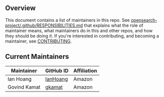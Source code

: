 ## Overview

This document contains a list of maintainers in this repo. See [opensearch-project/.github/RESPONSIBILITIES.md](https://github.com/opensearch-project/.github/blob/main/RESPONSIBILITIES.md#maintainer-responsibilities) that explains what the role of maintainer means, what maintainers do in this and other repos, and how they should be doing it. If you're interested in contributing, and becoming a maintainer, see [CONTRIBUTING](CONTRIBUTING.md).

## Current Maintainers

| Maintainer        | GitHub ID                                             | Affiliation |
| ----------------- | ----------------------------------------------------- | ----------- |
| Ian Hoang         | [IanHoang](https://github.com/IanHoang)               | Amazon      |
| Govind Kamat      | [gkamat](https://github.com/gkamat)                   | Amazon      |
